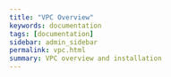 ```yaml
---
title: "VPC Overview"
keywords: documentation
tags: [documentation]
sidebar: admin_sidebar
permalink: vpc.html
summary: VPC overview and installation
---
```

